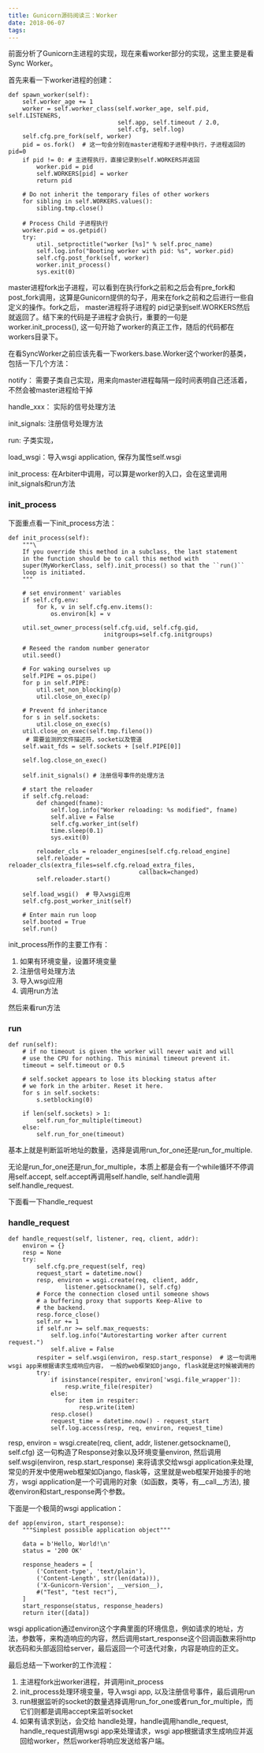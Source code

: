 ```yaml
---
title: Gunicorn源码阅读三：Worker
date: 2018-06-07
tags: 
---
```


前面分析了Gunicorn主进程的实现，现在来看worker部分的实现，这里主要是看Sync Worker。

首先来看一下worker进程的创建：

    def spawn_worker(self):
        self.worker_age += 1
        worker = self.worker_class(self.worker_age, self.pid, self.LISTENERS,
                                   self.app, self.timeout / 2.0,
                                   self.cfg, self.log)
        self.cfg.pre_fork(self, worker)
        pid = os.fork()  # 这一句会分别在master进程和子进程中执行，子进程返回的pid=0
        if pid != 0: # 主进程执行，直接记录到self.WORKERS并返回
            worker.pid = pid
            self.WORKERS[pid] = worker
            return pid

        # Do not inherit the temporary files of other workers
        for sibling in self.WORKERS.values():
            sibling.tmp.close()

        # Process Child 子进程执行
        worker.pid = os.getpid()
        try:
            util._setproctitle("worker [%s]" % self.proc_name)
            self.log.info("Booting worker with pid: %s", worker.pid)
            self.cfg.post_fork(self, worker)
            worker.init_process()
            sys.exit(0)

master进程fork出子进程，可以看到在执行fork之前和之后会有pre_fork和post_fork调用，这算是Gunicorn提供的勾子，用来在fork之前和之后进行一些自定义的操作。fork之后， master进程将子进程的 pid记录到self.WORKERS然后就返回了。结下来的代码是子进程才会执行，重要的一句是worker.init_process(), 这一句开始了worker的真正工作，随后的代码都在workers目录下。

在看SyncWorker之前应该先看一下workers.base.Worker这个worker的基类，包括一下几个方法：

notify： 需要子类自己实现，用来向master进程每隔一段时间表明自己还活着，不然会被master进程给干掉

handle_xxx： 实际的信号处理方法

init_signals:  注册信号处理方法

run: 子类实现，

load_wsgi：导入wsgi application, 保存为属性self.wsgi

init_process: 在Arbiter中调用，可以算是worker的入口，会在这里调用init_signals和run方法

### init_process
下面重点看一下init_process方法：

	def init_process(self):
        """\
        If you override this method in a subclass, the last statement
        in the function should be to call this method with
        super(MyWorkerClass, self).init_process() so that the ``run()``
        loop is initiated.
        """

        # set environment' variables
        if self.cfg.env:
            for k, v in self.cfg.env.items():
                os.environ[k] = v

        util.set_owner_process(self.cfg.uid, self.cfg.gid,
                               initgroups=self.cfg.initgroups)

        # Reseed the random number generator
        util.seed()

        # For waking ourselves up
        self.PIPE = os.pipe()
        for p in self.PIPE:
            util.set_non_blocking(p)
            util.close_on_exec(p)

        # Prevent fd inheritance
        for s in self.sockets:
            util.close_on_exec(s)
        util.close_on_exec(self.tmp.fileno())
		 # 需要监测的文件描述符，socket以及管道
        self.wait_fds = self.sockets + [self.PIPE[0]]

        self.log.close_on_exec()

        self.init_signals() # 注册信号事件的处理方法

        # start the reloader
        if self.cfg.reload:
            def changed(fname):
                self.log.info("Worker reloading: %s modified", fname)
                self.alive = False
                self.cfg.worker_int(self)
                time.sleep(0.1)
                sys.exit(0)

            reloader_cls = reloader_engines[self.cfg.reload_engine]
            self.reloader = reloader_cls(extra_files=self.cfg.reload_extra_files,
                                         callback=changed)
            self.reloader.start()

        self.load_wsgi()  # 导入wsgi应用
        self.cfg.post_worker_init(self)

        # Enter main run loop
        self.booted = True
        self.run() 
        
init_process所作的主要工作有：

1. 如果有环境变量，设置环境变量
2. 注册信号处理方法
3. 导入wsgi应用
4. 调用run方法

然后来看run方法
### run

	def run(self):
        # if no timeout is given the worker will never wait and will
        # use the CPU for nothing. This minimal timeout prevent it.
        timeout = self.timeout or 0.5

        # self.socket appears to lose its blocking status after
        # we fork in the arbiter. Reset it here.
        for s in self.sockets:
            s.setblocking(0)

        if len(self.sockets) > 1:
            self.run_for_multiple(timeout)
        else:
            self.run_for_one(timeout)
   
基本上就是判断监听地址的数量，选择是调用run_for_one还是run_for_multiple.

无论是run_for_one还是run_for_multiple，本质上都是会有一个while循环不停调用self.accept, self.accept再调用self.handle, self.handle调用self.handle_request.

下面看一下handle_request

### handle_request

    def handle_request(self, listener, req, client, addr):
        environ = {}
        resp = None
        try:
            self.cfg.pre_request(self, req)
            request_start = datetime.now()
            resp, environ = wsgi.create(req, client, addr,
                    listener.getsockname(), self.cfg)
            # Force the connection closed until someone shows
            # a buffering proxy that supports Keep-Alive to
            # the backend.
            resp.force_close()
            self.nr += 1
            if self.nr >= self.max_requests:
                self.log.info("Autorestarting worker after current request.")
                self.alive = False
            respiter = self.wsgi(environ, resp.start_response)  # 这一句调用wsgi app来根据请求生成响应内容， 一般的web框架如Django, flask就是这时候被调用的
            try:
                if isinstance(respiter, environ['wsgi.file_wrapper']):
                    resp.write_file(respiter)
                else:
                    for item in respiter:
                        resp.write(item)
                resp.close()
                request_time = datetime.now() - request_start
                self.log.access(resp, req, environ, request_time)
                
resp, environ = wsgi.create(req, client, addr,
                listener.getsockname(), self.cfg) 这一句构造了Response对象以及环境变量environ, 然后调用self.wsgi(environ, resp.start_response) 来将请求交给wsgi application来处理, 常见的开发中使用web框架如Django, flask等，这里就是web框架开始接手的地方，wsgi application是一个可调用的对象（如函数，类等，有__call__方法), 接收environ和start_response两个参数。
                
下面是一个极简的wsgi application：

	def app(environ, start_response):
	    """Simplest possible application object"""
	
	    data = b'Hello, World!\n'
	    status = '200 OK'
	
	    response_headers = [
	        ('Content-type', 'text/plain'),
	        ('Content-Length', str(len(data))),
	        ('X-Gunicorn-Version', __version__),
	        #("Test", "test тест"),
	    ]
	    start_response(status, response_headers)
	    return iter([data])
	    
wsgi application通过environ这个字典里面的环境信息，例如请求的地址，方法，参数等，来构造响应的内容，然后调用start_response这个回调函数来将http状态码和头部返回给server，最后返回一个可迭代对象，内容是响应的正文。


最后总结一下worker的工作流程：

1. 主进程fork出worker进程，并调用init_process
2. init_process处理环境变量，导入wsgi app, 以及注册信号事件，最后调用run
3. run根据监听的socket的数量选择调用run_for_one或者run_for_multiple，而它们则都是调用accept来监听socket
4.  如果有请求到达，会交给 handle处理，handle调用handle_request, handle_request调用wsgi app来处理请求，wsgi app根据请求生成响应并返回给worker，然后worker将响应发送给客户端。



        
  




